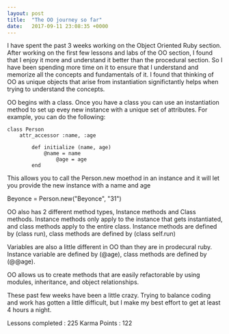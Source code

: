 ```yaml
---
layout: post
title:  "The OO journey so far"
date:   2017-09-11 23:08:35 +0000
---
```



I have spent the past 3 weeks working on the Object Oriented Ruby section. After working on the first few lessons and labs of the OO section, I found that I enjoy it more and understand it better than the procedural section. So I have been spending more time on it to ensure that I understand and memorize all the concepts and fundamentals of it. I found that thinking of OO as unique objects that arise from instantiation significtantly helps when trying to understand the concepts. 

OO begins with a class. Once you have a class you can use an instantiation method to set up evey new instance with a unique set of attributes. For example, you can do the following:

```
class Person
    attr_accessor :name, :age
		
		def initialize (name, age)
		    @name = name
				@age = age
		end
```

This allows you to call the Person.new moethod in an instance and it will let you provide the new instance with a name and age

Beyonce = Person.new("Beyonce", "31")

OO also has 2 different method types, Instance methods and Class methods. Instance methods only apply to the instance that gets instantiated, and class methods apply to the entire class. Instance methods are defined by (class run), class methods are defined by (class self.run)

Variables are also a little different in OO than they are in prodecural ruby. Instance variable are defined by (@age), class methods are defined by (@@age).

OO allows us to create methods that are easily refactorable by using modules, inheritance, and object relationships. 

These past few weeks have been a little crazy. Trying to balance coding and work has gotten a little difficult, but I make my best effort to get at least 4 hours a night. 

Lessons completed : 225
Karma Points : 122

